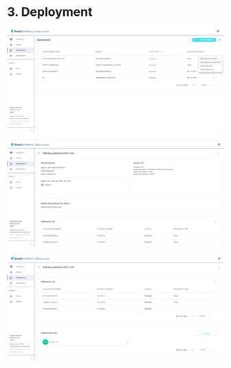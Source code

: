 # 3. Deployment



![](<../.gitbook/assets/image (12).png>)



![](<../.gitbook/assets/image (7).png>)



![](<../.gitbook/assets/image (14).png>)





